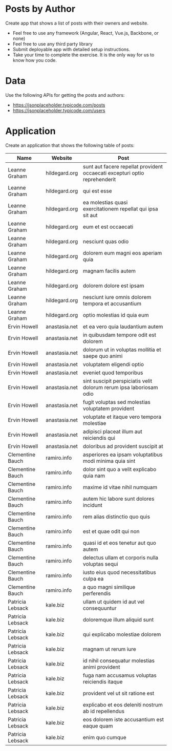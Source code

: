 # Posts by Author

Create app that shows a list of posts with their owners and website.

* Feel free to use any framework (Angular, React, Vue.js, Backbone, or none)
* Feel free to use any third party library
* Submit deployable app with detailed setup instructions. 
* Take your time to complete the exercise. It is the only way for us to know how you code.


# Data 

Use the following APIs for getting the posts and authors: 

- https://jsonplaceholder.typicode.com/posts
- https://jsonplaceholder.typicode.com/users


# Application

Create an application that shows the following table of posts: 

| Name | Website | Post
| --- | --- | --- |
| Leanne Graham | hildegard.org | sunt aut facere repellat provident occaecati excepturi optio reprehenderit |
| Leanne Graham | hildegard.org | qui est esse |
| Leanne Graham | hildegard.org | ea molestias quasi exercitationem repellat qui ipsa sit aut |
| Leanne Graham | hildegard.org | eum et est occaecati |
| Leanne Graham | hildegard.org | nesciunt quas odio |
| Leanne Graham | hildegard.org | dolorem eum magni eos aperiam quia |
| Leanne Graham | hildegard.org | magnam facilis autem |
| Leanne Graham | hildegard.org | dolorem dolore est ipsam |
| Leanne Graham | hildegard.org | nesciunt iure omnis dolorem tempora et accusantium |
| Leanne Graham | hildegard.org | optio molestias id quia eum |
| Ervin Howell | anastasia.net | et ea vero quia laudantium autem |
| Ervin Howell | anastasia.net | in quibusdam tempore odit est dolorem |
| Ervin Howell | anastasia.net | dolorum ut in voluptas mollitia et saepe quo animi |
| Ervin Howell | anastasia.net | voluptatem eligendi optio |
| Ervin Howell | anastasia.net | eveniet quod temporibus |
| Ervin Howell | anastasia.net | sint suscipit perspiciatis velit dolorum rerum ipsa laboriosam odio |
| Ervin Howell | anastasia.net | fugit voluptas sed molestias voluptatem provident |
| Ervin Howell | anastasia.net | voluptate et itaque vero tempora molestiae |
| Ervin Howell | anastasia.net | adipisci placeat illum aut reiciendis qui |
| Ervin Howell | anastasia.net | doloribus ad provident suscipit at |
| Clementine Bauch | ramiro.info | asperiores ea ipsam voluptatibus modi minima quia sint |
| Clementine Bauch | ramiro.info | dolor sint quo a velit explicabo quia nam |
| Clementine Bauch | ramiro.info | maxime id vitae nihil numquam |
| Clementine Bauch | ramiro.info | autem hic labore sunt dolores incidunt |
| Clementine Bauch | ramiro.info | rem alias distinctio quo quis |
| Clementine Bauch | ramiro.info | est et quae odit qui non |
| Clementine Bauch | ramiro.info | quasi id et eos tenetur aut quo autem |
| Clementine Bauch | ramiro.info | delectus ullam et corporis nulla voluptas sequi |
| Clementine Bauch | ramiro.info | iusto eius quod necessitatibus culpa ea |
| Clementine Bauch | ramiro.info | a quo magni similique perferendis |
| Patricia Lebsack | kale.biz | ullam ut quidem id aut vel consequuntur |
| Patricia Lebsack | kale.biz | doloremque illum aliquid sunt |
| Patricia Lebsack | kale.biz | qui explicabo molestiae dolorem |
| Patricia Lebsack | kale.biz | magnam ut rerum iure |
| Patricia Lebsack | kale.biz | id nihil consequatur molestias animi provident |
| Patricia Lebsack | kale.biz | fuga nam accusamus voluptas reiciendis itaque |
| Patricia Lebsack | kale.biz | provident vel ut sit ratione est |
| Patricia Lebsack | kale.biz | explicabo et eos deleniti nostrum ab id repellendus |
| Patricia Lebsack | kale.biz | eos dolorem iste accusantium est eaque quam |
| Patricia Lebsack | kale.biz | enim quo cumque |
